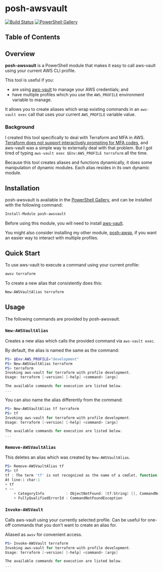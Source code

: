 # posh-awsvault

[![Build Status](https://img.shields.io/travis/jonscheiding/posh-awsp.svg)](https://travis-ci.org/jonscheiding/posh-vault)
[![PowerShell Gallery](https://img.shields.io/powershellgallery/v/posh-awsvault.svg)](https://www.powershellgallery.com/packages/posh-awsvault)

## Table of Contents

## Overview

**posh-awsvault** is a PowerShell module that makes it easy to call aws-vault using your current AWS CLI profile.

This tool is useful if you:

- are using [aws-vault](https://github.com/99designs/aws-vault) to manage your AWS credentials; and
- have multiple profiles which you use the `AWS_PROFILE` environment variable to manage.

It allows you to create aliases which wrap existing commands in an `aws-vault exec` call that uses your current `AWS_PROFILE` variable value.

### Background

I created this tool specifically to deal with Terraform and MFA in AWS.  [Terraform does not support interactively prompting for MFA codes](https://github.com/terraform-providers/terraform-provider-aws/issues/2420), and aws-vault was a simple way to externally deal with that problem.  But I got tired of typing `aws-vault exec $Env:AWS_PROFILE terraform` all the time.

Because this tool creates aliases and functions dynamically, it does some manipulation of dynamic modules.  Each alias resides in its own dynamic module.

## Installation

posh-awsvault is available in the [PowerShell Gallery](https://www.powershellgallery.com/packages/posh-awsvault), and can be installed with the following command:

```powershell
Install-Module posh-awsvault
```

Before using this module, you will need to install [aws-vault](https://github.com/99designs/aws-vault).

You might also consider installing my other module, [posh-awsp](https://github.com/jonscheiding/posh-awsp), if you want an easier way to interact with multiple profiles.

## Quick Start

To use aws-vault to execute a command using your current profile:

```powershell
awsv terraform
```

To create a new alias that consistently does this:

```powershell
New-AWSVaultAlias terraform
```

## Usage

The following commands are provided by posh-awsvault.

### `New-AWSVaultAlias`

Creates a new alias which calls the provided command via `aws-vault exec`.

By default, the alias is named the same as the command:

```powershell
PS> $Env:AWS_PROFILE="development"
PS> New-AWSVaultAlias terraform
PS> terraform
Invoking aws-vault for terraform with profile development.
Usage: terraform [-version] [-help] <command> [args]

The available commands for execution are listed below.
...
```

You can also name the alias differently from the command:

```powershell
PS> New-AWSVaultAlias tf terraform
PS> tf
Invoking aws-vault for terraform with profile development.
Usage: terraform [-version] [-help] <command> [args]

The available commands for execution are listed below.
...
```

### `Remove-AWSVaultAlias`

This deletes an alias which was created by `New-AWSVaultAlias`.

```powershell
PS> Remove-AWSVaultAlias tf
PS> tf
tf : The term 'tf' is not recognized as the name of a cmdlet, function, script file, or operable program. Check the spelling of the name, or if a path was included, verify that the path is correct and try again.
At line:1 char:1
+ tf
+ ~~
    + CategoryInfo          : ObjectNotFound: (tf:String) [], CommandNotFoundException
    + FullyQualifiedErrorId : CommandNotFoundException
```

### `Invoke-AWSVault`

Calls aws-vault using your currently selected profile.  Can be useful for one-off commands that you don't want to create an alias for.

Aliased as `awsv` for convenient access.

```powershell
PS> Invoke-AWSVault terraform
Invoking aws-vault for terraform with profile development.
Usage: terraform [-version] [-help] <command> [args]

The available commands for execution are listed below.
...
```
